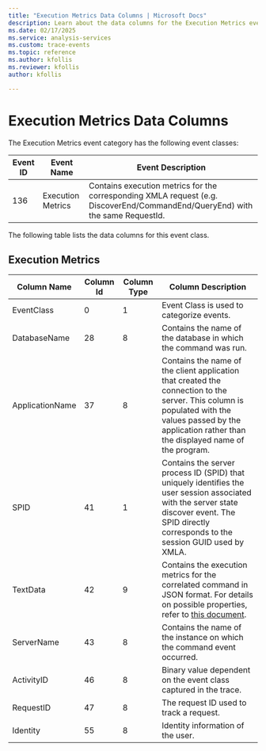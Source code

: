 ```yaml
---
title: "Execution Metrics Data Columns | Microsoft Docs"
description: Learn about the data columns for the Execution Metrics event category.
ms.date: 02/17/2025
ms.service: analysis-services
ms.custom: trace-events
ms.topic: reference
ms.author: kfollis
ms.reviewer: kfollis
author: kfollis

---
```

# Execution Metrics Data Columns
  
  The Execution Metrics event category has the following event classes:  
  
|**Event ID**|**Event Name**|**Event Description**|  
|------------------|--------------------|---------------------------|  
|136|Execution Metrics|Contains execution metrics for the corresponding XMLA request (e.g. DiscoverEnd/CommandEnd/QueryEnd) with the same RequestId.|  
  
 The following table lists the data columns for this event class.  
  
## Execution Metrics
  
|**Column Name**|**Column Id**|**Column Type**|**Column Description**|  
|---------------------|-------------------|---------------------|----------------------------|  
|EventClass|0|1|Event Class is used to categorize events.|  
|DatabaseName|28|8|Contains the name of the database in which the command was run.|
|ApplicationName|37|8|Contains the name of the client application that created the connection to the server. This column is populated with the values passed by the application rather than the displayed name of the program.|
|SPID|41|1|Contains the server process ID (SPID) that uniquely identifies the user session associated with the server state discover event. The SPID directly corresponds to the session GUID used by XMLA.|  
|TextData|42|9|Contains the execution metrics for the correlated command in JSON format. For details on possible properties, refer to [this document](/power-bi/transform-model/log-analytics/desktop-log-analytics-configure?tabs=refresh#executionmetrics-event).  |
|ServerName|43|8|Contains the name of the instance on which the command event occurred.| 
|ActivityID|46|8|Binary value dependent on the event class captured in the trace.|
|RequestID|47|8|The request ID used to track a request.|
|Identity|55|8|Identity information of the user.|





